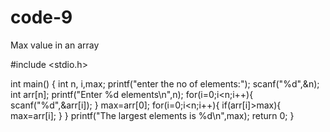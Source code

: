 # code-9
Max value in an array

#include <stdio.h>

int main()
{
    int n, i,max;
    printf("enter the no of elements:");
    scanf("%d",&n);
     int arr[n];
    printf("Enter  %d elements\n",n);
    for(i=0;i<n;i++){
        scanf("%d",&arr[i]);
    }
     max=arr[0];
    for(i=0;i<n;i++){
        if(arr[i]>max){
            max=arr[i];
        }
    }
    printf("The largest elements is %d\n",max);
    return 0;
}
